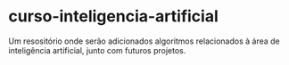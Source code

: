 # curso-inteligencia-artificial
Um resositório onde serão adicionados algoritmos relacionados à área de inteligência artificial, junto com futuros projetos.
